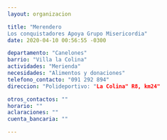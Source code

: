 ```yaml
---
layout: organizacion

title: "Merendero
Los conquistadores Apoya Grupo Misericordia"
date: 2020-04-10 00:56:55 -0300

departamento: "Canelones"
barrio: "Villa la Colina"
actividades: "Merienda"
necesidades: "Alimentos y donaciones"
telefono_contacto: "091 292 894"
direccion: "Polideportivo: "La Colina" R8, km24"

otros_contactos: ""
horario: ""
aclaraciones: ""
cuenta_bancaria: ""

---
```

